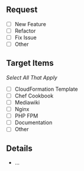 ## Request
- [ ] New Feature
- [ ] Refactor
- [ ] Fix Issue
- [ ] Other

## Target Items 
*Select All That Apply*
- [ ] CloudFormation Template
- [ ] Chef Cookbook
- [ ] Mediawiki
- [ ] Nginx
- [ ] PHP FPM
- [ ] Documentation
- [ ] Other

## Details
* ...